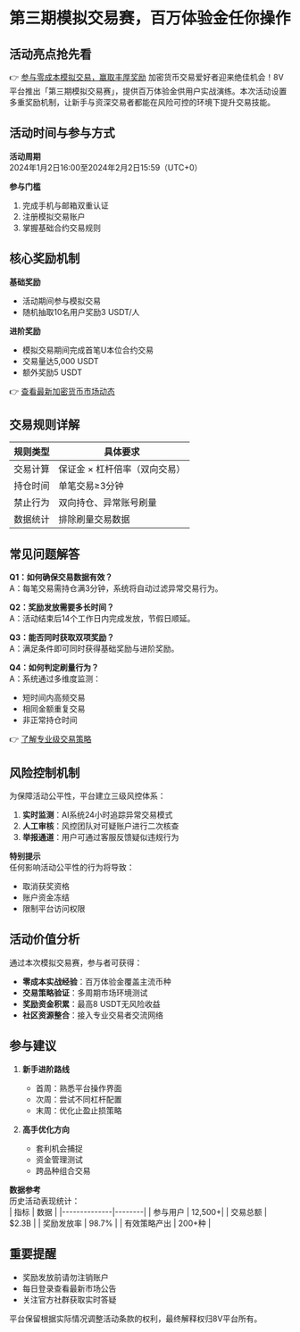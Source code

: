# 第三期模拟交易赛，百万体验金任你操作

## 活动亮点抢先看
👉 [参与零成本模拟交易，赢取丰厚奖励](https://bit.ly/okx_welcome)
加密货币交易爱好者迎来绝佳机会！8V平台推出「第三期模拟交易赛」，提供百万体验金供用户实战演练。本次活动设置多重奖励机制，让新手与资深交易者都能在风险可控的环境下提升交易技能。

## 活动时间与参与方式
**活动周期**  
2024年1月2日16:00至2024年2月2日15:59（UTC+0）

**参与门槛**  
1. 完成手机与邮箱双重认证  
2. 注册模拟交易账户  
3. 掌握基础合约交易规则  

## 核心奖励机制
**基础奖励**  
- 活动期间参与模拟交易  
- 随机抽取10名用户奖励3 USDT/人  

**进阶奖励**  
- 模拟交易期间完成首笔U本位合约交易  
- 交易量达5,000 USDT  
- 额外奖励5 USDT  

👉 [查看最新加密货币市场动态](https://bit.ly/okx_welcome)

## 交易规则详解
| 规则类型 | 具体要求 |
|---------|----------|
| 交易计算 | 保证金 × 杠杆倍率（双向交易） |
| 持仓时间 | 单笔交易≥3分钟 |
| 禁止行为 | 双向持仓、异常账号刷量 |
| 数据统计 | 排除刷量交易数据 |

## 常见问题解答
**Q1：如何确保交易数据有效？**  
A：每笔交易需持仓满3分钟，系统将自动过滤异常交易行为。

**Q2：奖励发放需要多长时间？**  
A：活动结束后14个工作日内完成发放，节假日顺延。

**Q3：能否同时获取双项奖励？**  
A：满足条件即可同时获得基础奖励与进阶奖励。

**Q4：如何判定刷量行为？**  
A：系统通过多维度监测：  
- 短时间内高频交易  
- 相同金额重复交易  
- 非正常持仓时间  

👉 [了解专业级交易策略](https://bit.ly/okx_welcome)

## 风险控制机制
为保障活动公平性，平台建立三级风控体系：
1. **实时监测**：AI系统24小时追踪异常交易模式  
2. **人工审核**：风控团队对可疑账户进行二次核查  
3. **举报通道**：用户可通过客服反馈疑似违规行为  

**特别提示**  
任何影响活动公平性的行为将导致：  
- 取消获奖资格  
- 账户资金冻结  
- 限制平台访问权限  

## 活动价值分析
通过本次模拟交易赛，参与者可获得：  
- **零成本实战经验**：百万体验金覆盖主流币种  
- **交易策略验证**：多周期市场环境测试  
- **奖励资金积累**：最高8 USDT无风险收益  
- **社区资源整合**：接入专业交易者交流网络  

## 参与建议
1. **新手进阶路线**  
   - 首周：熟悉平台操作界面  
   - 次周：尝试不同杠杆配置  
   - 末周：优化止盈止损策略  

2. **高手优化方向**  
   - 套利机会捕捉  
   - 资金管理测试  
   - 跨品种组合交易  

**数据参考**  
历史活动表现统计：  
| 指标         | 数据   |
|--------------|--------|
| 参与用户     | 12,500+|
| 交易总额     | $2.3B  |
| 奖励发放率   | 98.7%  |
| 有效策略产出 | 200+种 |

## 重要提醒
- 奖励发放前请勿注销账户  
- 每日登录查看最新市场公告  
- 关注官方社群获取实时答疑  

平台保留根据实际情况调整活动条款的权利，最终解释权归8V平台所有。